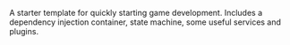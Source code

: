 A starter template for quickly starting game development. Includes a dependency injection container, state machine, some useful services and plugins.
